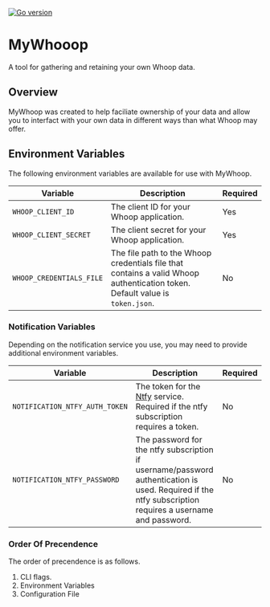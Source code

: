 
[![Go version](https://img.shields.io/github/go-mod/go-version/karl-cardenas-coding/go-lambda-cleanup)](https://golang.org/dl/)

# MyWhooop 

A tool for gathering and retaining your own Whoop data. 



## Overview

MyWhoop was created to help faciliate ownership of your data and allow you to interfact with your own data in different ways than what Whoop may offer. 


## Environment Variables

The following environment variables are available for use with MyWhoop.

| Variable | Description | Required |
|---|----|---|
| `WHOOP_CLIENT_ID` | The client ID for your Whoop application. | Yes |
| `WHOOP_CLIENT_SECRET` | The client secret for your Whoop application. | Yes |
| `WHOOP_CREDENTIALS_FILE` | The file path to the Whoop credentials file that contains a valid Whoop authentication token. Default value is `token.json`. | No | 


### Notification  Variables

Depending on the notification service you use, you may need to provide additional environment variables.

| Variable | Description | Required |
|---|----|---|
| `NOTIFICATION_NTFY_AUTH_TOKEN`| The token for the [Ntfy](https://docs.ntfy.sh/) service. Required if the ntfy subscription requires a token. | No |
| `NOTIFICATION_NTFY_PASSWORD` | The password for the ntfy subscription if username/password authentication is used. Required if the ntfy subscription requires a username and password. | No |

### Order Of Precendence

The order of precendence is as follows.

1. CLI flags.
2. Environment Variables
3. Configuration File

